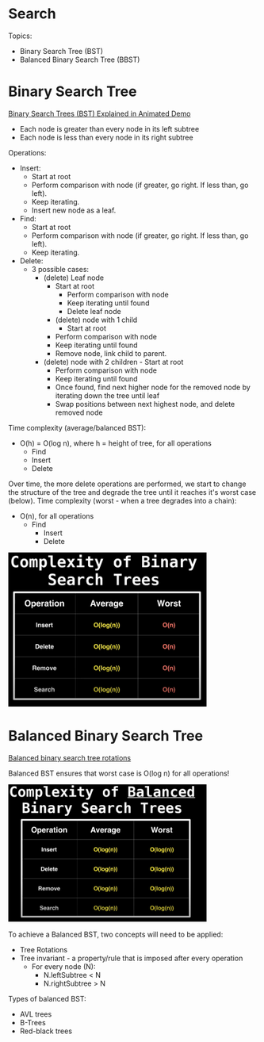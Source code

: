 # Search
Topics: 
- Binary Search Tree (BST)
- Balanced Binary Search Tree (BBST)


# Binary Search Tree 
[Binary Search Trees (BST) Explained in Animated Demo](https://www.youtube.com/watch?v=mtvbVLK5xDQ)

- Each node is greater than every node in its left subtree
- Each node is less than every node in its right subtree

Operations:
- Insert:
  - Start at root
  - Perform comparison with node (if greater, go right. If less than, go left).
  - Keep iterating. 
  - Insert new node as a leaf.
- Find:
  - Start at root 
  - Perform comparison with node (if greater, go right. If less than, go left).
  - Keep iterating. 
- Delete:
  - 3 possible cases:
    - (delete) Leaf node
      - Start at root
		  - Perform comparison with node
		  - Keep iterating until found
		  - Delete leaf node 
	  - (delete) node with 1 child
		  - Start at root
      - Perform comparison with node
      - Keep iterating until found 
      - Remove node, link child to parent. 
    - (delete) node with 2 children 
		  - Start at root
      - Perform comparison with node
      - Keep iterating until found
      - Once found, find next higher node for the removed node by iterating down the tree until leaf 
      - Swap positions between next highest node, and delete removed node 

Time complexity (average/balanced BST):
- O(h) = O(log n), where h = height of tree, for all operations
  - Find
  - Insert
  - Delete 

Over time, the more delete operations are performed, we start to change the structure of the tree and degrade the tree until it reaches it's worst case (below). 
Time complexity (worst - when a tree degrades into a chain):
- O(n), for all operations
  - Find
    - Insert
    - Delete 

<img src="../images/bstComplexity.png" alt="bst-complexity" width="400"/>

# Balanced Binary Search Tree
[Balanced binary search tree rotations](https://www.youtube.com/watch?v=q4fnJZr8ztY)

Balanced BST ensures that worst case is O(log n) for all operations!

<img src="../images/bbstComplexity.png" alt="bbst-complexity" width="400"/>

To achieve a Balanced BST, two concepts will need to be applied: 
- Tree Rotations
- Tree invariant - a property/rule that is imposed after every operation
  - For every node (N): 
    - N.leftSubtree < N
    - N.rightSubtree > N 

Types of balanced BST: 
- AVL trees 
- B-Trees 
- Red-black trees 
